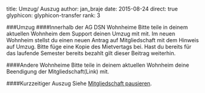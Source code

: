 title: Umzug/ Auszug
author: jan_braje
date: 2015-08-24
direct: true
glyphicon: glyphicon-transfer
rank: 3


###Umzug
####Innerhalb der AG DSN Wohnheime
Bitte teile in deinem aktuellen Wohnheim dem Support deinen Umzug mit mit.
Im neuen Wohnheim stellst du einen neuen Antrag auf Mitgliedschaft mit dem Hinweis auf Umzug. Bitte füge eine Kopie des Mietvertags bei. Hast du bereits für das laufende Semester bereits bezahlt gilt dieser Beitrag weiterhin.

####Andere Wohnheime
Bitte teile in deinem aktuellen Wohnheim deine Beendigung der Mitgliedschaft(Link) mit.

####Kurzzeitiger Auszug
Siehe [Mitgliedschaft pausieren](/pages/membership/suspension).

